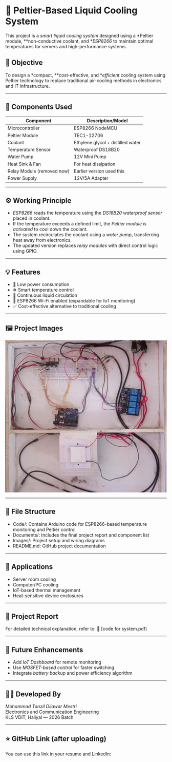 # 🔷 Peltier-Based Liquid Cooling System

This project is a *smart liquid cooling system* designed using a *Peltier module, **non-conductive coolant, and **ESP8266* to maintain optimal temperatures for servers and high-performance systems.

## 📌 Objective
To design a *compact, **cost-effective, and **efficient* cooling system using Peltier technology to replace traditional air-cooling methods in electronics and IT infrastructure.

---

## 🧰 Components Used

| Component                     | Description/Model               |
|------------------------------|----------------------------------|
| Microcontroller              | ESP8266 NodeMCU                  |
| Peltier Module               | TEC1-12706                       |
| Coolant                      | Ethylene glycol + distilled water |
| Temperature Sensor           | Waterproof DS18B20              |
| Water Pump                   | 12V Mini Pump                   |
| Heat Sink & Fan              | For heat dissipation            |
| Relay Module (removed now)   | Earlier version used this       |
| Power Supply                 | 12V/5A Adapter                  |

---

## ⚙ Working Principle

- *ESP8266* reads the temperature using the *DS18B20 waterproof sensor* placed in coolant.
- If the temperature exceeds a defined limit, the *Peltier module is activated* to cool down the coolant.
- The system recirculates the coolant using a *water pump*, transferring heat away from electronics.
- The updated version replaces *relay modules* with direct control logic using GPIO.

---

## 💡 Features

- 🔌 Low power consumption
- ❄ Smart temperature control
- 🔁 Continuous liquid circulation
- 📶 ESP8266 Wi-Fi enabled (expandable for IoT monitoring)
- ✅ Cost-effective alternative to traditional cooling

---

## 🖼 Project Images

![Prototype](procom.jpg)

---

## 📂 File Structure

- Code/: Contains Arduino code for ESP8266-based temperature monitoring and Peltier control
- Documents/: Includes the final project report and component list
- Images/: Project setup and wiring diagrams
- README.md: GitHub project documentation

---

## 🧠 Applications

- Server room cooling
- Computer/PC cooling
- IoT-based thermal management
- Heat-sensitive device enclosures

---

## 📘 Project Report

For detailed technical explanation, refer to:
📄 [code for system.pdf)

---

## 🚀 Future Enhancements

- Add *IoT Dashboard* for remote monitoring
- Use *MOSFET-based control* for faster switching
- Integrate *battery backup* and power efficiency algorithm

---

## 👨‍💻 Developed By

*Mohammad Tanzil Dilawar Mestri*  
Electronics and Communication Engineering  
KLS VDIT, Haliyal — 2026 Batch

---

## ⭐ GitHub Link (after uploading)

You can use this link in your resume and LinkedIn:
